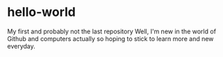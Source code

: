 # hello-world
My first and probably not the last repository
Well, I'm new in the world of Github and computers actually so hoping to stick to learn more and new everyday.
